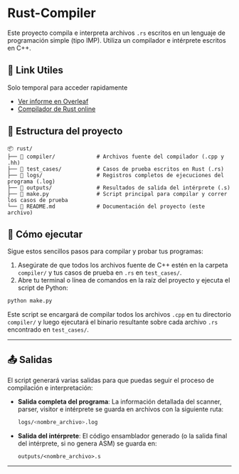 # Rust-Compiler
Este proyecto compila e interpreta archivos `.rs` escritos en un lenguaje de programación simple (tipo IMP). Utiliza un compilador e intérprete escritos en C++.

## 📄 Link Utiles
Solo temporal para acceder rapidamente
- [Ver informe en Overleaf](https://es.overleaf.com/project/6841dea025afa05f6e19e493)
- [Compilador de Rust online](https://onecompiler.com/rust)
  
## 📁 Estructura del proyecto

```plaintext
📦 rust/
├── 📁 compiler/             # Archivos fuente del compilador (.cpp y .hh)
├── 📁 test_cases/           # Casos de prueba escritos en Rust (.rs)
├── 📁 logs/                 # Registros completos de ejecuciones del programa (.log)
├── 📁 outputs/              # Resultados de salida del intérprete (.s)
├── 📄 make.py               # Script principal para compilar y correr los casos de prueba
└── 📄 README.md             # Documentación del proyecto (este archivo)
```
## 🚀 Cómo ejecutar

Sigue estos sencillos pasos para compilar y probar tus programas:

1.  Asegúrate de que todos los archivos fuente de C++ estén en la carpeta `compiler/` y tus casos de prueba en `.rs` en `test_cases/`.
2.  Abre tu terminal o línea de comandos en la raíz del proyecto y ejecuta el script de Python:

```bash
python make.py
```

Este script se encargará de compilar todos los archivos `.cpp` en tu directorio `compiler/` y luego ejecutará el binario resultante sobre cada archivo `.rs` encontrado en `test_cases/`.

---

## 📤 Salidas

El script generará varias salidas para que puedas seguir el proceso de compilación e interpretación:

* **Salida completa del programa**: La información detallada del scanner, parser, visitor e intérprete se guarda en archivos con la siguiente ruta:
    ```bash
    logs/<nombre_archivo>.log
    ```

* **Salida del intérprete**: El código ensamblador generado (o la salida final del intérprete, si no genera ASM) se guarda en:
    ```php-template
    outputs/<nombre_archivo>.s
    ```

---